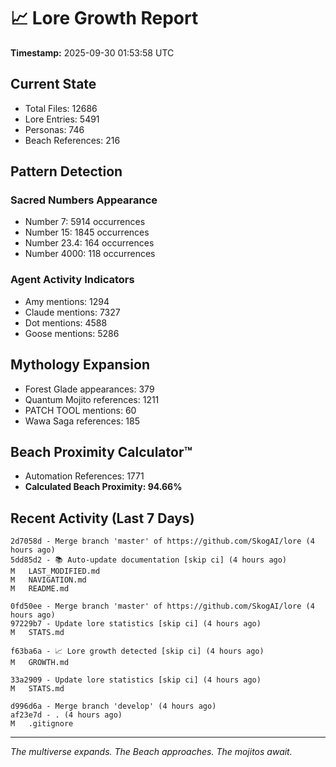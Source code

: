 # 📈 Lore Growth Report

**Timestamp:** 2025-09-30 01:53:58 UTC

## Current State

- Total Files: 12686
- Lore Entries: 5491
- Personas: 746
- Beach References: 216

## Pattern Detection

### Sacred Numbers Appearance
- Number 7: 5914 occurrences
- Number 15: 1845 occurrences
- Number 23.4: 164 occurrences
- Number 4000: 118 occurrences

### Agent Activity Indicators
- Amy mentions: 1294
- Claude mentions: 7327
- Dot mentions: 4588
- Goose mentions: 5286

## Mythology Expansion

- Forest Glade appearances: 379
- Quantum Mojito references: 1211
- PATCH TOOL mentions: 60
- Wawa Saga references: 185

## Beach Proximity Calculator™

- Automation References: 1771
- **Calculated Beach Proximity: 94.66%**

## Recent Activity (Last 7 Days)

```
2d7058d - Merge branch 'master' of https://github.com/SkogAI/lore (4 hours ago)
5dd85d2 - 📚 Auto-update documentation [skip ci] (4 hours ago)
M	LAST_MODIFIED.md
M	NAVIGATION.md
M	README.md

0fd50ee - Merge branch 'master' of https://github.com/SkogAI/lore (4 hours ago)
97229b7 - Update lore statistics [skip ci] (4 hours ago)
M	STATS.md

f63ba6a - 📈 Lore growth detected [skip ci] (4 hours ago)
M	GROWTH.md

33a2909 - Update lore statistics [skip ci] (4 hours ago)
M	STATS.md

d996d6a - Merge branch 'develop' (4 hours ago)
af23e7d - . (4 hours ago)
M	.gitignore

```

---

*The multiverse expands. The Beach approaches. The mojitos await.*
